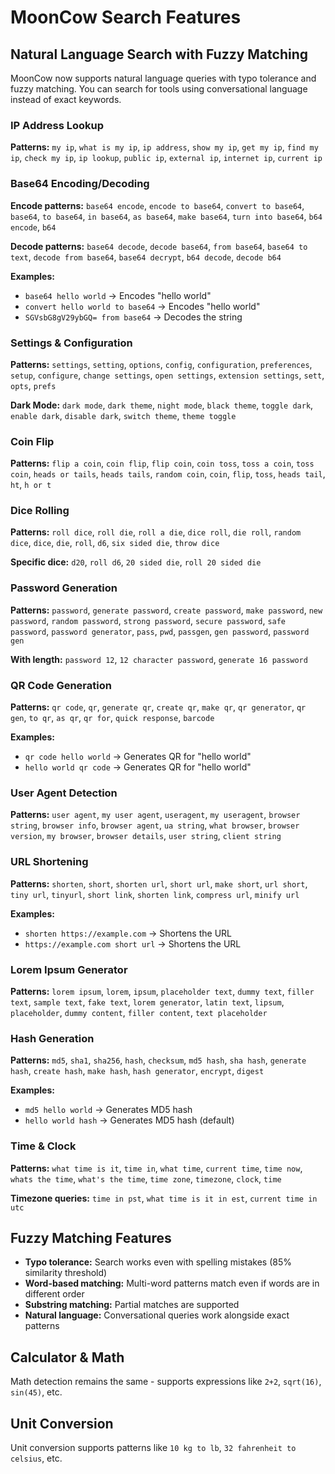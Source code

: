 # MoonCow Search Features

## Natural Language Search with Fuzzy Matching

MoonCow now supports natural language queries with typo tolerance and fuzzy matching. You can search for tools using conversational language instead of exact keywords.

### IP Address Lookup
**Patterns:** `my ip`, `what is my ip`, `ip address`, `show my ip`, `get my ip`, `find my ip`, `check my ip`, `ip lookup`, `public ip`, `external ip`, `internet ip`, `current ip`

### Base64 Encoding/Decoding
**Encode patterns:** `base64 encode`, `encode to base64`, `convert to base64`, `base64`, `to base64`, `in base64`, `as base64`, `make base64`, `turn into base64`, `b64 encode`, `b64`

**Decode patterns:** `base64 decode`, `decode base64`, `from base64`, `base64 to text`, `decode from base64`, `base64 decrypt`, `b64 decode`, `decode b64`

**Examples:**
- `base64 hello world` → Encodes "hello world"
- `convert hello world to base64` → Encodes "hello world"
- `SGVsbG8gV29ybGQ= from base64` → Decodes the string

### Settings & Configuration
**Patterns:** `settings`, `setting`, `options`, `config`, `configuration`, `preferences`, `setup`, `configure`, `change settings`, `open settings`, `extension settings`, `sett`, `opts`, `prefs`

**Dark Mode:** `dark mode`, `dark theme`, `night mode`, `black theme`, `toggle dark`, `enable dark`, `disable dark`, `switch theme`, `theme toggle`

### Coin Flip
**Patterns:** `flip a coin`, `coin flip`, `flip coin`, `coin toss`, `toss a coin`, `toss coin`, `heads or tails`, `heads tails`, `random coin`, `coin`, `flip`, `toss`, `heads tail`, `ht`, `h or t`

### Dice Rolling
**Patterns:** `roll dice`, `roll die`, `roll a die`, `dice roll`, `die roll`, `random dice`, `dice`, `die`, `roll`, `d6`, `six sided die`, `throw dice`

**Specific dice:** `d20`, `roll d6`, `20 sided die`, `roll 20 sided die`

### Password Generation
**Patterns:** `password`, `generate password`, `create password`, `make password`, `new password`, `random password`, `strong password`, `secure password`, `safe password`, `password generator`, `pass`, `pwd`, `passgen`, `gen password`, `password gen`

**With length:** `password 12`, `12 character password`, `generate 16 password`

### QR Code Generation
**Patterns:** `qr code`, `qr`, `generate qr`, `create qr`, `make qr`, `qr generator`, `qr gen`, `to qr`, `as qr`, `qr for`, `quick response`, `barcode`

**Examples:**
- `qr code hello world` → Generates QR for "hello world"
- `hello world qr code` → Generates QR for "hello world"

### User Agent Detection
**Patterns:** `user agent`, `my user agent`, `useragent`, `my useragent`, `browser string`, `browser info`, `browser agent`, `ua string`, `what browser`, `browser version`, `my browser`, `browser details`, `user string`, `client string`

### URL Shortening
**Patterns:** `shorten`, `short`, `shorten url`, `short url`, `make short`, `url short`, `tiny url`, `tinyurl`, `short link`, `shorten link`, `compress url`, `minify url`

**Examples:**
- `shorten https://example.com` → Shortens the URL
- `https://example.com short url` → Shortens the URL

### Lorem Ipsum Generator
**Patterns:** `lorem ipsum`, `lorem`, `ipsum`, `placeholder text`, `dummy text`, `filler text`, `sample text`, `fake text`, `lorem generator`, `latin text`, `lipsum`, `placeholder`, `dummy content`, `filler content`, `text placeholder`

### Hash Generation
**Patterns:** `md5`, `sha1`, `sha256`, `hash`, `checksum`, `md5 hash`, `sha hash`, `generate hash`, `create hash`, `make hash`, `hash generator`, `encrypt`, `digest`

**Examples:**
- `md5 hello world` → Generates MD5 hash
- `hello world hash` → Generates MD5 hash (default)

### Time & Clock
**Patterns:** `what time is it`, `time in`, `what time`, `current time`, `time now`, `whats the time`, `what's the time`, `time zone`, `timezone`, `clock`, `time`

**Timezone queries:** `time in pst`, `what time is it in est`, `current time in utc`

## Fuzzy Matching Features

- **Typo tolerance:** Search works even with spelling mistakes (85% similarity threshold)
- **Word-based matching:** Multi-word patterns match even if words are in different order
- **Substring matching:** Partial matches are supported
- **Natural language:** Conversational queries work alongside exact patterns

## Calculator & Math
Math detection remains the same - supports expressions like `2+2`, `sqrt(16)`, `sin(45)`, etc.

## Unit Conversion
Unit conversion supports patterns like `10 kg to lb`, `32 fahrenheit to celsius`, etc. 